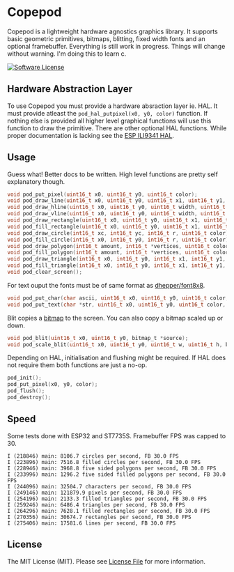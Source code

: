 # Copepod

Copepod is a lightweight hardware agnostics graphics library. It supports basic geometric primitives, bitmaps, blitting, fixed width fonts and an optional framebuffer. Everything is still work in progress. Things will change without warning. I'm doing this to learn c.

[![Software License](https://img.shields.io/badge/license-MIT-brightgreen.svg?style=flat-square)](LICENSE.md)

## Hardware Abstraction Layer

To use Copepod you must provide a hardware absraction layer ie. HAL. It must provide atleast the `pod_hal_putpixel(x0, y0, color)` function. If nothing else is provided all higher level graphical functions will use this function to draw the primitive. There are other optional HAL functions. While proper documentation is lacking see the [ESP ILI9341 HAL](https://github.com/tuupola/copepod-esp-ili9341).

## Usage

Guess what! Better docs to be written. High level functions are pretty self explanatory though.

```c
void pod_put_pixel(uint16_t x0, uint16_t y0, uint16_t color);
void pod_draw_line(uint16_t x0, uint16_t y0, uint16_t x1, uint16_t y1, uint16_t color);
void pod_draw_hline(uint16_t x0, uint16_t y0, uint16_t width, uint16_t color);
void pod_draw_vline(uint16_t x0, uint16_t y0, uint16_t width, uint16_t color);
void pod_draw_rectangle(uint16_t x0, uint16_t y0, uint16_t x1, uint16_t y1, uint16_t color);
void pod_fill_rectangle(uint16_t x0, uint16_t y0, uint16_t x1, uint16_t y1, uint16_t color);
void pod_draw_circle(int16_t xc, int16_t yc, int16_t r, uint16_t color);
void pod_fill_circle(int16_t x0, int16_t y0, int16_t r, uint16_t color);
void pod_draw_polygon(int16_t amount, int16_t *vertices, uint16_t color);
void pod_fill_polygon(int16_t amount, int16_t *vertices, uint16_t color);
void pod_draw_triangle(int16_t x0, int16_t y0, int16_t x1, int16_t y1, int16_t x2, int16_t y2, uint16_t color);
void pod_fill_triangle(int16_t x0, int16_t y0, int16_t x1, int16_t y1, int16_t x2, int16_t y2, uint16_t color);
void pod_clear_screen();

```

For text ouput the fonts must be of same format as [dhepper/font8x8](https://github.com/dhepper/font8x8).

```c
void pod_put_char(char ascii, uint16_t x0, uint16_t y0, uint16_t color, char font[128][8]);
void pod_put_text(char *str, uint16_t x0, uint16_t y0, uint16_t color, char font[128][8]);
```

Blit copies a [bitmap](https://github.com/tuupola/copepod/blob/master/bitmap.c) to the screen. You can also copy a bitmap scaled up or down.

```c
void pod_blit(uint16_t x0, uint16_t y0, bitmap_t *source);
void pod_scale_blit(uint16_t x0, uint16_t y0, uint16_t w, uint16_t h, bitmap_t *source);
```

Depending on HAL, initialisation and flushing might be required. If HAL does not require them both functions are just a no-op.

```c
pod_init();
pod_put_pixel(x0, y0, color);
pod_flush();
pod_destroy();
```

## Speed

Some tests done with ESP32 and ST7735S. Framebuffer FPS was capped to 30.

```
I (218846) main: 8106.7 circles per second, FB 30.0 FPS
I (223896) main: 7516.8 filled circles per second, FB 30.0 FPS
I (228946) main: 3968.8 five sided polygons per second, FB 30.0 FPS
I (233996) main: 1296.2 five sided filled polygons per second, FB 30.0 FPS
I (244096) main: 32504.7 characters per second, FB 30.0 FPS
I (249146) main: 121879.9 pixels per second, FB 30.0 FPS
I (254196) main: 2133.3 filled triangles per second, FB 30.0 FPS
I (259246) main: 6486.4 triangles per second, FB 30.0 FPS
I (264296) main: 7628.1 filled rectangles per second, FB 30.0 FPS
I (270356) main: 30674.7 rectangles per second, FB 30.0 FPS
I (275406) main: 17581.6 lines per second, FB 30.0 FPS
```

## License

The MIT License (MIT). Please see [License File](LICENSE.md) for more information.
